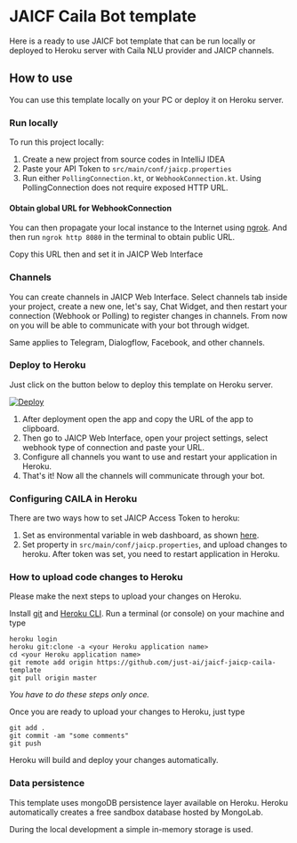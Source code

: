 # JAICF Caila Bot template

Here is a ready to use JAICF bot template that can be run locally or deployed to Heroku server with Caila NLU provider and JAICP channels.

## How to use

You can use this template locally on your PC or deploy it on Heroku server.

### Run locally

To run this project locally: 
1. Create a new project from source codes in IntelliJ IDEA
2. Paste your API Token to `src/main/conf/jaicp.properties`
2. Run either `PollingConnection.kt`, or `WebhookConnection.kt`. Using PollingConnection does not require exposed HTTP URL.

#### Obtain global URL for WebhookConnection  

You can then propagate your local instance to the Internet using [ngrok](https://ngrok.com/).
And then run `ngrok http 8080` in the terminal to obtain public URL.

Copy this URL then and set it in JAICP Web Interface 

### Channels
You can create channels in JAICP Web Interface. Select channels tab inside your project, create a new one, 
let's say, Chat Widget, and then restart your connection (Webhook or Polling) to register changes in channels.
From now on you will be able to communicate with your bot through widget.

Same applies to Telegram, Dialogflow, Facebook, and other channels.

### Deploy to Heroku

Just click on the button below to deploy this template on Heroku server.

[![Deploy](https://www.herokucdn.com/deploy/button.svg)](https://heroku.com/deploy)

1. After deployment open the app and copy the URL of the app to clipboard.
2. Then go to JAICP Web Interface, open your project settings, select webhook type of connection and paste your URL.
3. Configure all channels you want to use and restart your application in Heroku.
4. That's it! Now all the channels will communicate through your bot.

### Configuring CAILA in Heroku
There are two ways how to set JAICP Access Token to heroku:
1. Set as environmental variable in web dashboard, as shown [here](https://devcenter.heroku.com/articles/config-vars#managing-config-vars).
2. Set property in `src/main/conf/jaicp.properties`, and upload changes to heroku.
After token was set, you need to restart application in Heroku.


### How to upload code changes to Heroku

Please make the next steps to upload your changes on Heroku.

Install [git](https://git-scm.com/downloads) and [Heroku CLI](https://devcenter.heroku.com/articles/heroku-cli#download-and-install).
Run a terminal (or console) on your machine and type

```
heroku login
heroku git:clone -a <your Heroku application name>
cd <your Heroku application name>
git remote add origin https://github.com/just-ai/jaicf-jaicp-caila-template
git pull origin master
```

_You have to do these steps only once._

Once you are ready to upload your changes to Heroku, just type

```
git add .
git commit -am "some comments"
git push
```

Heroku will build and deploy your changes automatically.

### Data persistence

This template uses mongoDB persistence layer available on Heroku.
Heroku automatically creates a free sandbox database hosted by MongoLab.

During the local development a simple in-memory storage is used.